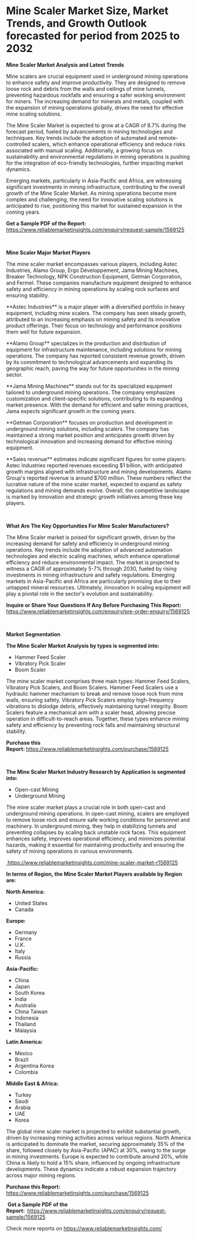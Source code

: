 <p><h1>Mine Scaler Market Size, Market Trends, and Growth Outlook forecasted for period from 2025 to 2032</h1></p><p><strong>Mine Scaler Market Analysis and Latest Trends</strong></p>
<p><p>Mine scalers are crucial equipment used in underground mining operations to enhance safety and improve productivity. They are designed to remove loose rock and debris from the walls and ceilings of mine tunnels, preventing hazardous rockfalls and ensuring a safer working environment for miners. The increasing demand for minerals and metals, coupled with the expansion of mining operations globally, drives the need for effective mine scaling solutions.</p><p>The Mine Scaler Market is expected to grow at a CAGR of 8.7% during the forecast period, fueled by advancements in mining technologies and techniques. Key trends include the adoption of automated and remote-controlled scalers, which enhance operational efficiency and reduce risks associated with manual scaling. Additionally, a growing focus on sustainability and environmental regulations in mining operations is pushing for the integration of eco-friendly technologies, further impacting market dynamics.</p><p>Emerging markets, particularly in Asia-Pacific and Africa, are witnessing significant investments in mining infrastructure, contributing to the overall growth of the Mine Scaler Market. As mining operations become more complex and challenging, the need for innovative scaling solutions is anticipated to rise, positioning this market for sustained expansion in the coming years.</p></p>
<p><strong>Get a Sample PDF of the Report:&nbsp;</strong> <a href="https://www.reliablemarketinsights.com/enquiry/request-sample/1569125?utm_campaign=3044&utm_medium=2&utm_source=Github&utm_content=ia&utm_term=09042025&utm_id=mine-scaler">https://www.reliablemarketinsights.com/enquiry/request-sample/1569125</a></p>
<p>&nbsp;</p>
<p><strong>Mine Scaler Major Market Players</strong></p>
<p><p>The mine scaler market encompasses various players, including Astec Industries, Alamo Group, Ergo Développement, Jama Mining Machines, Breaker Technology, NPK Construction Equipment, Getman Corporation, and Fermel. These companies manufacture equipment designed to enhance safety and efficiency in mining operations by scaling rock surfaces and ensuring stability.</p><p>**Astec Industries** is a major player with a diversified portfolio in heavy equipment, including mine scalers. The company has seen steady growth, attributed to an increasing emphasis on mining safety and its innovative product offerings. Their focus on technology and performance positions them well for future expansion.</p><p>**Alamo Group** specializes in the production and distribution of equipment for infrastructure maintenance, including solutions for mining operations. The company has reported consistent revenue growth, driven by its commitment to technological advancements and expanding its geographic reach, paving the way for future opportunities in the mining sector.</p><p>**Jama Mining Machines** stands out for its specialized equipment tailored to underground mining operations. The company emphasizes customization and client-specific solutions, contributing to its expanding market presence. With the demand for efficient and safer mining practices, Jama expects significant growth in the coming years.</p><p>**Getman Corporation** focuses on production and development in underground mining solutions, including scalers. The company has maintained a strong market position and anticipates growth driven by technological innovation and increasing demand for effective mining equipment.</p><p>**Sales revenue** estimates indicate significant figures for some players: Astec Industries reported revenues exceeding $1 billion, with anticipated growth margins aligned with infrastructure and mining developments. Alamo Group's reported revenue is around $700 million. These numbers reflect the lucrative nature of the mine scaler market, expected to expand as safety regulations and mining demands evolve. Overall, the competitive landscape is marked by innovation and strategic growth initiatives among these key players.</p></p>
<p>&nbsp;</p>
<p><strong>What Are The Key Opportunities For Mine Scaler Manufacturers?</strong></p>
<p><p>The Mine Scaler market is poised for significant growth, driven by the increasing demand for safety and efficiency in underground mining operations. Key trends include the adoption of advanced automation technologies and electric scaling machines, which enhance operational efficiency and reduce environmental impact. The market is projected to witness a CAGR of approximately 5-7% through 2030, fueled by rising investments in mining infrastructure and safety regulations. Emerging markets in Asia-Pacific and Africa are particularly promising due to their untapped mineral resources. Ultimately, innovation in scaling equipment will play a pivotal role in the sector's evolution and sustainability.</p></p>
<p><strong>Inquire or Share Your Questions If Any Before Purchasing This Report:</strong> <a href="https://www.reliablemarketinsights.com/enquiry/pre-order-enquiry/1569125?utm_campaign=3044&utm_medium=2&utm_source=Github&utm_content=ia&utm_term=09042025&utm_id=mine-scaler">https://www.reliablemarketinsights.com/enquiry/pre-order-enquiry/1569125</a></p>
<p>&nbsp;</p>
<p><strong>Market Segmentation</strong></p>
<p><strong>The Mine Scaler Market Analysis by types is segmented into:</strong></p>
<p><ul><li>Hammer Feed Scaler</li><li>Vibratory Pick Scaler</li><li>Boom Scaler</li></ul></p>
<p><p>The mine scaler market comprises three main types: Hammer Feed Scalers, Vibratory Pick Scalers, and Boom Scalers. Hammer Feed Scalers use a hydraulic hammer mechanism to break and remove loose rock from mine walls, ensuring safety. Vibratory Pick Scalers employ high-frequency vibrations to dislodge debris, effectively maintaining tunnel integrity. Boom Scalers feature a mechanical arm with a scaler head, allowing precise operation in difficult-to-reach areas. Together, these types enhance mining safety and efficiency by preventing rock falls and maintaining structural stability.</p></p>
<p><strong>Purchase this Report:&nbsp;</strong><a href="https://www.reliablemarketinsights.com/purchase/1569125?utm_campaign=3044&utm_medium=2&utm_source=Github&utm_content=ia&utm_term=09042025&utm_id=mine-scaler">https://www.reliablemarketinsights.com/purchase/1569125</a></p>
<p>&nbsp;</p>
<p><strong>The Mine Scaler Market Industry Research by Application is segmented into:</strong></p>
<p><ul><li>Open-cast Mining</li><li>Underground Mining</li></ul></p>
<p><p>The mine scaler market plays a crucial role in both open-cast and underground mining operations. In open-cast mining, scalers are employed to remove loose rock and ensure safe working conditions for personnel and machinery. In underground mining, they help in stabilizing tunnels and preventing collapses by scaling back unstable rock faces. This equipment enhances safety, improves operational efficiency, and minimizes potential hazards, making it essential for maintaining productivity and ensuring the safety of mining operations in various environments.</p></p>
<p><a href="https://www.reliablemarketinsights.com/mine-scaler-market-r1569125?utm_campaign=3044&utm_medium=2&utm_source=Github&utm_content=ia&utm_term=09042025&utm_id=mine-scaler">&nbsp;https://www.reliablemarketinsights.com/mine-scaler-market-r1569125</a></p>
<p><strong>In terms of Region, the Mine Scaler Market Players available by Region are:</strong></p>
<p>
    <p> <strong> North America: </strong>
        <ul>
            <li>United States</li>
            <li>Canada</li>
        </ul>
        </p> 
    <p> <strong> Europe: </strong>
        <ul>
            <li>Germany</li>
            <li>France</li>
            <li>U.K.</li>
            <li>Italy</li>
            <li>Russia</li>
        </ul>
        </p> 
    <p> <strong> Asia-Pacific: </strong>
        <ul>
            <li>China</li>
            <li>Japan</li>
            <li>South Korea</li>
            <li>India</li>
            <li>Australia</li>
            <li>China Taiwan</li>
            <li>Indonesia</li>
            <li>Thailand</li>
            <li>Malaysia</li>
        </ul>
        </p> 
    <p> <strong> Latin America: </strong>
        <ul>
            <li>Mexico</li>
            <li>Brazil</li>
            <li>Argentina Korea</li>
            <li>Colombia</li>
        </ul>
        </p> 
    <p> <strong> Middle East & Africa: </strong>
        <ul>
            <li>Turkey</li>
            <li>Saudi</li>
            <li>Arabia</li>
            <li>UAE</li>
            <li>Korea</li>
        </ul>
    </p>
    </p>
<p><p>The global mine scaler market is projected to exhibit substantial growth, driven by increasing mining activities across various regions. North America is anticipated to dominate the market, securing approximately 35% of the share, followed closely by Asia-Pacific (APAC) at 30%, owing to the surge in mining investments. Europe is expected to contribute around 20%, while China is likely to hold a 15% share, influenced by ongoing infrastructure developments. These dynamics indicate a robust expansion trajectory across major mining regions.</p></p>
<p><strong>Purchase this Report: </strong><a href="https://www.reliablemarketinsights.com/purchase/1569125?utm_campaign=3044&utm_medium=2&utm_source=Github&utm_content=ia&utm_term=09042025&utm_id=mine-scaler">https://www.reliablemarketinsights.com/purchase/1569125</a></p>
<p>&nbsp;<strong>Get a Sample PDF of the Report:&nbsp;&nbsp;</strong><a href="https://www.reliablemarketinsights.com/enquiry/request-sample/1569125?utm_campaign=3044&utm_medium=2&utm_source=Github&utm_content=ia&utm_term=09042025&utm_id=mine-scaler">https://www.reliablemarketinsights.com/enquiry/request-sample/1569125</a></p>
<p><strong></strong></p>
<p>Check more reports on <a href="https://www.reliablemarketinsights.com/?utm_campaign=3044&utm_medium=2&utm_source=Github&utm_content=ia&utm_term=09042025&utm_id=mine-scaler">https://www.reliablemarketinsights.com/</a></p>